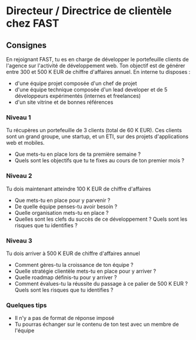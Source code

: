 # Directeur / Directrice de clientèle chez FAST  

## Consignes 

En rejoignant FAST, tu es en charge de développer le portefeuille clients de l'agence sur l'activité de développement web. Ton objectif est de générer entre 300 et 500 K EUR de chiffre d'affaires annuel. 
En interne tu disposes : 
- d'une équipe projet composée d'un chef de projet 
- d'une équipe technique composée d'un lead developer et de 5 développeurs expérimentés (internes et freelances)
- d'un site vitrine et de bonnes références 

### Niveau 1 

Tu récupères un portefeuille de 3 clients (total de 60 K EUR). Ces clients sont un grand groupe, une startup, et un ETI, sur des projets d'applications web et mobiles.
- Que mets-tu en place lors de ta première semaine ?
- Quels sont les objectifs que tu te fixes au cours de ton premier mois ?


### Niveau 2 

Tu dois maintenant atteindre 100 K EUR de chiffre d'affaires
- Que mets-tu en place pour y parvenir ? 
- De quelle équipe penses-tu avoir besoin ? 
- Quelle organisation mets-tu en place ? 
- Quelles sont les clefs du succès de ce développement ? Quels sont les risques que tu identifies ?

### Niveau 3 

Tu dois arriver à 500 K EUR de chiffre d'affaires annuel 
- Comment gères-tu la croissance de ton équipe ? 
- Quelle stratégie clientèle mets-tu en place pour y arriver ? 
- Quelle roadmap définis-tu pour y arriver ? 
- Comment évalues-tu la réussite du passage à ce palier de 500 K EUR ? Quels sont les risques que tu identifies ?

### Quelques tips 

- Il n'y a pas de format de réponse imposé
- Tu pourras échanger sur le contenu de ton test avec un membre de l'équipe
